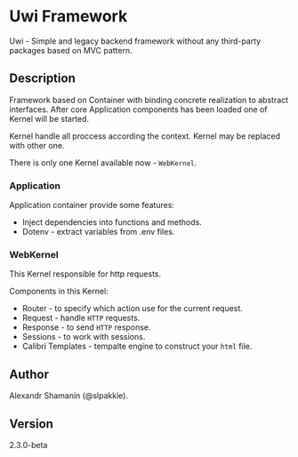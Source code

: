 # Uwi Framework

Uwi - Simple and legacy backend framework without any third-party packages based on MVC pattern.

## Description

Framework based on Container with binding concrete realization to abstract interfaces.
After core Application components has been loaded one of Kernel will be started.

Kernel handle all proccess according the context. Kernel may be replaced with other one.

There is only one Kernel available now - `WebKernel`.

### Application

Application container provide some features:

- Inject dependencies into functions and methods.
- Dotenv - extract variables from .env files.

### WebKernel

This Kernel responsible for http requests.

Components in this Kernel:

- Router - to specify which action use for the current request.
- Request - handle `HTTP` requests.
- Response - to send `HTTP` response.
- Sessions - to work with sessions.
- Calibri Templates - tempalte engine to construct your `html` file.

## Author

Alexandr Shamanin (@slpakkie).

## Version

2.3.0-beta
